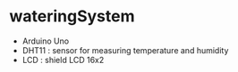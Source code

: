 # wateringSystem

* Arduino Uno
* DHT11 : sensor for measuring temperature and humidity
* LCD : shield LCD 16x2

